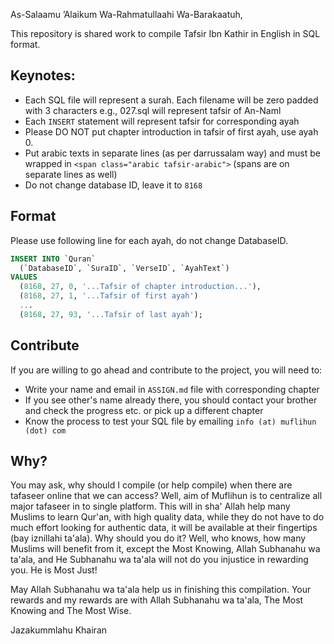 As-Salaamu ’Alaikum Wa-Rahmatullaahi Wa-Barakaatuh,

This repository is shared work to compile Tafsir Ibn Kathir in English in SQL format.

## Keynotes:

 * Each SQL file will represent a surah. Each filename will be zero padded with 3 characters e.g., 027.sql will represent tafsir of An-Naml
 * Each `INSERT` statement will represent tafsir for corresponding ayah
 * Please DO NOT put chapter introduction in tafsir of first ayah, use ayah 0.
 * Put arabic texts in separate lines (as per darrussalam way) and must be wrapped in `<span class="arabic tafsir-arabic">` (spans are on separate lines as well)
 * Do not change database ID, leave it to `8168`

## Format

Please use following line for each ayah, do not change DatabaseID.

```SQL
INSERT INTO `Quran`
  (`DatabaseID`, `SuraID`, `VerseID`, `AyahText`)
VALUES
  (8168, 27, 0, '...Tafsir of chapter introduction...'),
  (8168, 27, 1, '...Tafsir of first ayah')
  ...
  (8168, 27, 93, '...Tafsir of last ayah');
```

## Contribute

If you are willing to go ahead and contribute to the project, you will need to:

 * Write your name and email in `ASSIGN.md` file with corresponding chapter
 * If you see other's name already there, you should contact your brother and check the progress etc. or pick up a different chapter
 * Know the process to test your SQL file by emailing `info (at) muflihun (dot) com`

## Why?

You may ask, why should I compile (or help compile) when there are tafaseer online that we can access? Well, aim of Muflihun is to centralize all major tafaseer in to single platform. This will in sha' Allah help many Muslims to learn Qur'an, with high quality data, while they do not have to do much effort looking for authentic data, it will be available at their fingertips (bay iznillahi ta'ala). Why should you do it? Well, who knows, how many Muslims will benefit from it, except the Most Knowing, Allah Subhanahu wa ta'ala, and He Subhanahu wa ta'ala will not do you injustice in rewarding you. He is Most Just!

May Allah Subhanahu wa ta'ala help us in finishing this compilation. Your rewards and my rewards are with Allah Subhanahu wa ta'ala, The Most Knowing and The Most Wise.

Jazakummlahu Khairan
